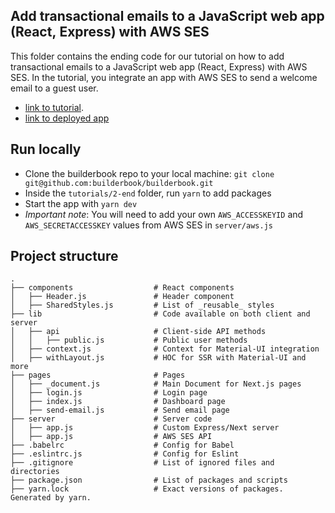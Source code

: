 ## Add transactional emails to a JavaScript web app (React, Express) with AWS SES
This folder contains the ending code for our tutorial on how to add transactional emails to a JavaScript web app (React, Express) with AWS SES. In the tutorial, you integrate an app with AWS SES to send a welcome email to a guest user.

- [link to tutorial](https://codeburst.io/add-transactional-emails-to-a-javascript-web-app-react-express-9fa1ff2e40e0?gi=8fc42ff4008d). 
- [link to deployed app](https://aws-ses.builderbook.org/send-email)


## Run locally
- Clone the builderbook repo to your local machine: `git clone git@github.com:builderbook/builderbook.git`
- Inside the `tutorials/2-end` folder, run `yarn` to add packages
- Start the app with `yarn dev`
- _Important note_: You will need to add your own `AWS_ACCESSKEYID` and `AWS_SECRETACCESSKEY` values from AWS SES in `server/aws.js`


## Project structure

```
.
├── components                  # React components
│   ├── Header.js               # Header component
│   ├── SharedStyles.js         # List of _reusable_ styles
├── lib                         # Code available on both client and server
│   ├── api                     # Client-side API methods
│   │   ├── public.js           # Public user methods
│   ├── context.js              # Context for Material-UI integration
│   ├── withLayout.js           # HOC for SSR with Material-UI and more
├── pages                       # Pages
│   ├── _document.js            # Main Document for Next.js pages
│   ├── login.js                # Login page
│   ├── index.js                # Dashboard page
│   ├── send-email.js           # Send email page
├── server                      # Server code
│   ├── app.js                  # Custom Express/Next server
│   ├── app.js                  # AWS SES API
├── .babelrc                    # Config for Babel
├── .eslintrc.js                # Config for Eslint
├── .gitignore                  # List of ignored files and directories
├── package.json                # List of packages and scripts
├── yarn.lock                   # Exact versions of packages. Generated by yarn.

```
